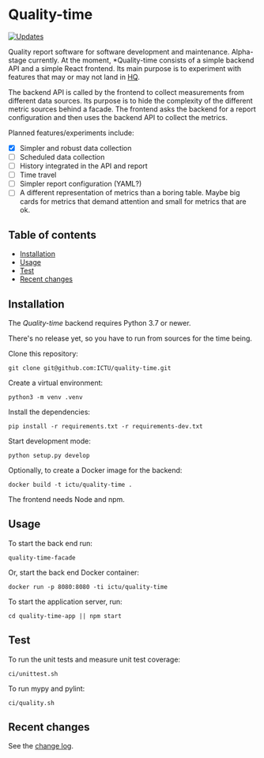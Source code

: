 # Quality-time

[![Updates](https://pyup.io/repos/github/ICTU/quality-time/shield.svg)](https://pyup.io/repos/github/ICTU/quality-time/)

Quality report software for software development and maintenance. Alpha-stage currently. At the moment, *Quality-time consists of a simple backend API and a simple React frontend. Its main purpose is to experiment with features that may or may not land in [HQ](https://github.com/ICTU/quality-report).

The backend API is called by the frontend to collect measurements from different data sources. Its purpose is to hide the complexity of the different metric sources behind a facade. The frontend asks the backend for a report configuration and then uses the backend API to collect the metrics.

Planned features/experiments include:

- [X] Simpler and robust data collection
- [ ] Scheduled data collection
- [ ] History integrated in the API and report
- [ ] Time travel
- [ ] Simpler report configuration (YAML?)
- [ ] A different representation of metrics than a boring table. Maybe big cards for metrics that demand attention and small for metrics that are ok.

## Table of contents

- [Installation](#installation)
- [Usage](#usage)
- [Test](#test)
- [Recent changes](#recent-changes)

## Installation

The *Quality-time* backend requires Python 3.7 or newer.

There's no release yet, so you have to run from sources for the time being.

Clone this repository:

`git clone git@github.com:ICTU/quality-time.git`

Create a virtual environment:

`python3 -m venv .venv`

Install the dependencies:

`pip install -r requirements.txt -r requirements-dev.txt`

Start development mode:

`python setup.py develop`

Optionally, to create a Docker image for the backend:

`docker build -t ictu/quality-time .`

The frontend needs Node and npm.

## Usage

To start the back end run:

`quality-time-facade`

Or, start the back end Docker container:

`docker run -p 8080:8080 -ti ictu/quality-time`

To start the application server, run:

`cd quality-time-app || npm start`

## Test

To run the unit tests and measure unit test coverage:

`ci/unittest.sh`

To run mypy and pylint:

`ci/quality.sh`

## Recent changes

See the [change log](https://github.com/ICTU/quality-time/blob/master/CHANGELOG.md).

